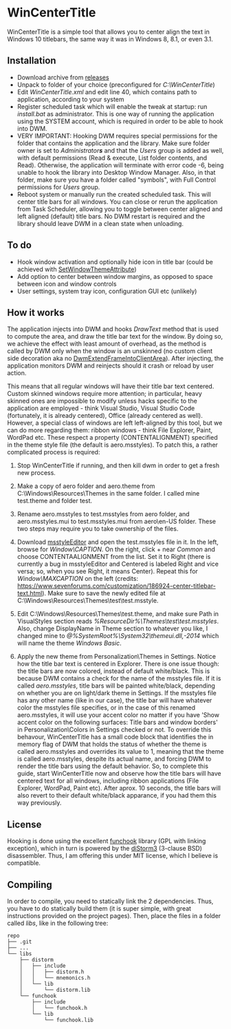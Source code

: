 # WinCenterTitle
WinCenterTitle is a simple tool that allows you to center align the text in Windows 10 titlebars, the same way it was in Windows 8, 8.1, or even 3.1.

## Installation

* Download archive from [releases](https://github.com/valinet/WinCenterTitle/releases)
* Unpack to folder of your choice (preconfigured for *C:\WinCenterTitle*)
* Edit *WinCenterTitle.xml* and edit line 40, which contains path to application, according to your system
* Register scheduled task which will enable the tweak at startup: run *install.bat* as administrator. This is one way of running the application using the SYSTEM account, which is required in order to be able to hook into DWM.
* VERY IMPORTANT: Hooking DWM requires special permissions for the folder that contains the application and the library. Make sure folder owner is set to *Administrator**s*** and that the *Users* group is added as well, with default permissions (Read & execute, List folder contents, and Read). Otherwise, the application will terminate with error code -6, being unable to hook the library into Desktop Window Manager. Also, in that folder, make sure you have a folder called "symbols", with Full Control permissions for *Users* group.
* Reboot system or manually run the created scheduled task. This will center title bars for all windows. You can close or rerun the application from Task Scheduler, allowing you to toggle between center aligned and left aligned (default) title bars. No DWM restart is required and the library should leave DWM in a clean state when unloading.

## To do

* Hook window activation and optionally hide icon in title bar (could be achieved with [SetWindowThemeAttribute](https://docs.microsoft.com/en-us/windows/win32/api/uxtheme/nf-uxtheme-setwindowthemeattribute))
* Add option to center between window margins, as opposed to space between icon and window controls
* User settings, system tray icon, configuration GUI etc (unlikely)

## How it works

The application injects into DWM and hooks *DrawText* method that is used to compute the area, and draw the title bar text for the window. By doing so, we achieve the effect with least amount of overhead, as the method is called by DWM only when the window is an unskinned (no custom client side decoration aka no [DwmExtendFrameIntoClientArea](https://docs.microsoft.com/en-us/windows/win32/api/dwmapi/nf-dwmapi-dwmextendframeintoclientarea)). After injecting, the application monitors DWM and reinjects should it crash or reload by user action.

This means that all regular windows will have their title bar text centered. Custom skinned windows require more attention; in particular, heavy skinned ones are impossible to modify unless hacks specific to the application are employed - think Visual Studio, Visual Studio Code (fortunately, it is already centered), Office (already centered as well). However, a special class of windows are left left-aligned by this tool, but we can do more regarding them: ribbon windows - think File Explorer, Paint, WordPad etc. These respect a property (CONTENTALIGNMENT) specified in the theme style file (the default is aero.msstyles). To patch this, a rather complicated process is required:

1. Stop WinCenterTitle if running, and then kill dwm in order to get a fresh new process.

2. Make a copy of aero folder and aero.theme from C:\Windows\Resources\Themes in the same folder. I called mine test.theme and folder test.

3. Rename aero.msstyles to test.msstyles from aero folder, and aero.msstyles.mui to test.msstyles.mui from aero\en-US folder. These two steps may require you to take ownership of the files.

4. Download [msstyleEditor](https://github.com/nptr/msstyleEditor) and open the test.msstyles file in it. In the left, browse for *Window\CAPTION*. On the right, click + near *Common* and choose CONTENTAALIGNMENT from the list. Set it to Right (there is currently a bug in msstyleEditor and Centered is labeled Right and vice versa; so, when you see Right, it means Center). Repeat this for *Window\MAXCAPTION* on the left (credits: https://www.sevenforums.com/customization/186924-center-titlebar-text.html). Make sure to save the newly edited file at C:\Windows\Resources\Themes\test\test.msstyle.

5. Edit C:\Windows\Resources\Themes\test.theme, and make sure Path in VisualStyles section reads *%ResourceDir%\Themes\test\test.msstyles*. Also, change DisplayName in Theme section to whatever you like, I changed mine to *@%SystemRoot%\System32\themeui.dll,-2014* which will name the theme *Windows Basic*.

6. Apply the new theme from Personalization\Themes in Settings. Notice how the title bar text is centered in Explorer. There is one issue though: the title bars are now colored, instead of default white/black. This is because DWM contains a check for the name of the msstyles file. If it is called *aero.msstyles*, title bars will be painted white/black, depending on whether you are on light/dark theme in Settings. If the msstyles file has any other name (like in our case), the title bar will have whatever color the msstyles file specifies, or in the case of this renamed aero.msstyles, it will use your accent color no matter if you have 'Show accent color on the following surfaces: Title bars and window borders' in Personalization\Colors in Settings checked or not. To override this behavour, WinCenterTitle has a small code block that identifies the in memory flag of DWM that holds the status of whether the theme is called aero.msstyles and overrides its value to 1, meaning that the theme is called aero.msstyles, despite its actual name, and forcing DWM to render the title bars using the default behavior. So, to complete this guide, start WinCenterTitle now and observe how the title bars will have centered text for all windows, including ribbon applications (File Explorer, WordPad, Paint etc). After aprox. 10 seconds, the title bars will also revert to their default white/black apparance, if you had them this way previously.


## License

Hooking is done using the excellent [funchook](https://github.com/kubo/funchook) library (GPL with linking exception), which in turn is powered by the [diStorm3](https://github.com/gdabah/distorm/) (3-clause BSD) disassembler. Thus, I am offering this under MIT license, which I believe is compatible.

## Compiling

In order to compile, you need to statically link the 2 dependencies. Thus, you have to do statically build them (it is super simple, with great instructions provided on the project pages). Then, place the files in a folder called *libs*, like in the following tree:

```
repo
├── .git
├── ...
└── libs
    ├── distorm
    │   ├── include
    │   │   ├── distorm.h
    │   │   └── mnemonics.h
    │   └── lib
    │       └── distorm.lib
    └── funchook
        ├── include
        │   └── funchook.h
        └── lib
            └── funchook.lib
```

